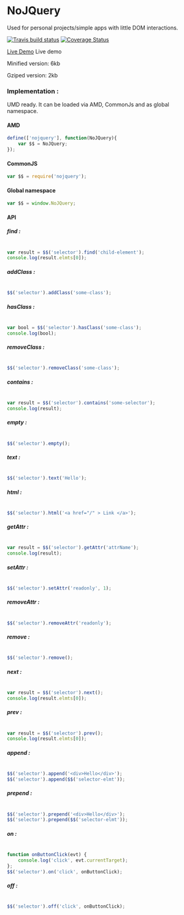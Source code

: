 # NoJQuery 
Used for personal projects/simple apps with little DOM interactions.

[![Travis build status](https://travis-ci.org/iondrimba/NoJQuery.svg?branch=master)](https://travis-ci.org/iondrimba/NoJQuery) [![Coverage Status](https://coveralls.io/repos/iondrimba/NoJQuery/badge.svg?branch=master&service=github)](https://coveralls.io/github/iondrimba/NoJQuery?branch=master)

[Live Demo] Live demo

Minified version: 6kb

Gziped version: 2kb

### Implementation :
UMD ready. It can be loaded via AMD, CommonJs and as global namespace.

#### AMD
```js
define(['nojquery'], function(NoJQuery){
    var $$ = NoJQuery;
});
```
#### CommonJS
```js
var $$ = require('nojquery');
```
#### Global namespace
```js
var $$ = window.NoJQuery;
```

#### API

##### find :
#
```js
var result = $$('selector').find('child-element');
console.log(result.elmts[0]);
```
##### addClass :
#
```js
$$('selector').addClass('some-class');
```
##### hasClass :
#
```js
var bool = $$('selector').hasClass('some-class');
console.log(bool);
```
##### removeClass :
#
```js
$$('selector').removeClass('some-class');
```
##### contains :
#
```js
var result = $$('selector').contains('some-selector');
console.log(result);
```
##### empty :
#
```js
$$('selector').empty();
```
##### text :
#
```js
$$('selector').text('Hello');
```
##### html :
#
```js
$$('selector').html('<a href="/" > Link </a>');
```
##### getAttr :
#
```js
var result = $$('selector').getAttr('attrName');
console.log(result);
```
##### setAttr :
#
```js
$$('selector').setAttr('readonly', 1);
```
##### removeAttr :
#
```js
$$('selector').removeAttr('readonly');
```
##### remove :
#
```js
$$('selector').remove();
```
##### next :
#
```js
var result = $$('selector').next();
console.log(result.elmts[0]);
```
##### prev :
#
```js
var result = $$('selector').prev();
console.log(result.elmts[0]);
```

##### append :
#
```js
$$('selector').append('<div>Hello</div>');
$$('selector').append($$('selector-elmt'));
```
##### prepend :
#
```js
$$('selector').prepend('<div>Hello</div>');
$$('selector').prepend($$('selector-elmt'));
```

##### on :
#
```js
function onButtonClick(evt) {
    console.log('click', evt.currentTarget);
};
$$('selector').on('click', onButtonClick);
```
##### off :
#
```js
$$('selector').off('click', onButtonClick);
```
[npm-url]: https://www.npmjs.com/package/nojquery
[Live Demo]: http://iondrimba.github.io/NoJQuery/
